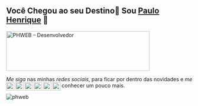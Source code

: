 
##  Você Chegou ao seu Destino📍 Sou [Paulo Henrique](https://www.phweb.com.br) 👻 

<img src="http://phweb.com.br/wp-content/uploads/2020/07/phweb-logo-2020.png" alt="PHWEB – Desenvolvedor" width="388" height="108" itemprop="logo">

_Me siga_ nas minhas _redes sociais_, para ficar por dentro das novidades e _me_ conhecer um pouco mais.
<a href="https://twitter.com/_phweb">
  <img align="left" alt="PHWEB Twitter" width="22px" src="https://cdn.jsdelivr.net/npm/simple-icons@v3/icons/twitter.svg" />
</a>
<a href="https://www.linkedin.com/in/paulo-henrique-gomes-da-costa-245b4343/">
  <img align="left" alt="PHWEB Linkdein" width="22px" src="https://cdn.jsdelivr.net/npm/simple-icons@v3/icons/linkedin.svg" />
</a>
<a href="https://github.com/phweb">
  <img align="left" alt="PHWEB Github" width="22px" src="https://cdn.jsdelivr.net/npm/simple-icons@v3/icons/github.svg" />
</a>
<a href="https://www.instagram.com/phweb/">
  <img align="left" alt="PHWEB Instagram" width="22px" src="https://cdn.jsdelivr.net/npm/simple-icons@v3/icons/instagram.svg" />
</a>
<a href="https://www.facebook.com/phweb53">
  <img align="left" alt="PHWEB Facebook" width="22px" src="https://cdn.jsdelivr.net/npm/simple-icons@v3/icons/facebook.svg" />
</a>
<a href="https://www.youtube.com/phweb53/">
  <img align="left" alt="PHWEB Youtube" width="22px" src="https://cdn.jsdelivr.net/npm/simple-icons@v3/icons/youtube.svg" />
</a><br/>
<p align="left"> <img src="https://komarev.com/ghpvc/?username=phweb&label=Visualizações&color=blue&style=plastic" alt="phweb" /> </p>

<br/>

